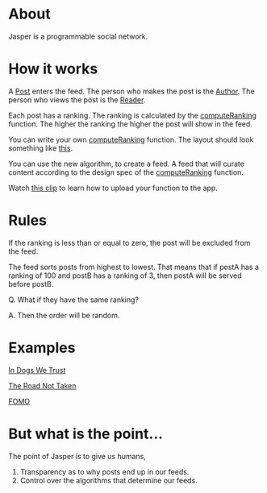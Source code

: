 # About

Jasper is a programmable social network. 

# How it works

A [Post](https://github.com/elijahleinkram/feed-samples/blob/master/classes/post.js) enters the feed. The person who makes the post is the [Author](https://github.com/elijahleinkram/feed-samples/blob/master/classes/author.js). The person who views the post is the [Reader](https://github.com/elijahleinkram/feed-samples/blob/master/classes/reader.js).

Each post has a ranking. The ranking is calculated by the [computeRanking](https://github.com/elijahleinkram/feed-samples/blob/master/ranking/compute_ranking) function. The higher the ranking the higher the post will show in the feed. 

You can write your own [computeRanking](https://github.com/elijahleinkram/feed-samples/blob/master/ranking/compute_ranking) function. The layout should look something like [this](https://github.com/elijahleinkram/feed-samples/blob/master/ranking/compute_ranking). 

You can use the new algorithm, to create a feed. A feed that will curate content according to the design spec of the 
[computeRanking](https://github.com/elijahleinkram/feed-samples/blob/master/ranking/compute_ranking) function.

Watch [this clip](https://j.gifs.com/K1pmOx.gif) to learn how to upload your function to the app.

# Rules

If the ranking is less than or equal to zero, the post will be excluded from the feed. 

The feed sorts posts from highest to lowest. That means that if postA has a ranking of 100 and postB has a ranking of 3, then postA will be served before postB.

Q. What if they have the same ranking?

A. Then the order will be random.

# Examples

[In Dogs We Trust](https://github.com/elijahleinkram/feed-samples/blob/master/functions/in_dogs_we_trust.js)

[The Road Not Taken](https://github.com/elijahleinkram/feed-samples/blob/master/functions/the_road_not_taken.js)

[FOMO](https://github.com/elijahleinkram/feed-samples/blob/master/functions/fomo.js)

# But what is the point...

The point of Jasper is to give us humans,

1. Transparency as to why posts end up in our feeds. 
2. Control over the algorithms that determine our feeds. 










